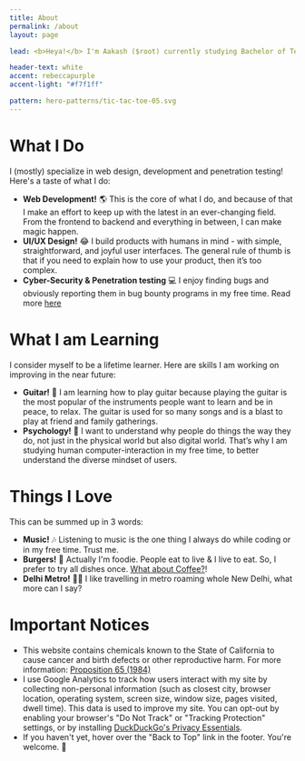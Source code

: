 ```yaml
---
title: About
permalink: /about
layout: page

lead: <b>Heya!</b> I'm Aakash ($root) currently studying Bachelor of Technology in Computer Science at National Institute of Technology Warangal. I've been doing development seriously for over 2 years and before that I still couldn't put my computer away. I was always doing web development and penetration tests(hacking) in my free time, and even in class! It was something I was and still am very passionate about today, I also do bug bounty and provide cyber-security.<br> Here is your flag pCTF{1_4m_r00t}. All the best. <br> <br> Hacker | Coder | Web Developer | Programmer | Memer | Foodie | BTech CSE NITW | Omniscient HackTheBox | Iron Man Fan | Night-Owl | TIFLS | Interested in Astrophysycs | Jack of All Trades | South Delhi | O -ve <br> <br> "Break security, not hearts!😎"

header-text: white
accent: rebeccapurple
accent-light: "#f7f1ff"

pattern: hero-patterns/tic-tac-toe-05.svg
---
```


# What I Do

I (mostly) specialize in web design, development and penetration testing! Here's a taste of what I do:

- **Web Development!** :earth_americas: This is the core of what I do, and because of that I make an effort to keep up with the latest in an ever-changing field. From the frontend to backend and everything in between, I can make magic happen.
- **UI/UX Design!** :joy: I build products with humans in mind - with simple, straightforward, and joyful user interfaces. The general rule of thumb is that if you need to explain how to use your product, then it’s too complex.
- **Cyber-Security & Penetration testing**  :computer: I enjoy finding bugs and obviously reporting them in bug bounty programs in my free time. Read more [here](https://cybsec.in)

# What I am Learning

I consider myself to be a lifetime learner. Here are skills I am working on improving in the near future:

- **Guitar!**  :guitar: I am learning how to play guitar because playing the guitar is the most popular of the instruments people want to learn and be in peace, to relax. The guitar is used for so many songs and is a blast to play at friend and family gatherings. 
 - **Psychology!**  :necktie: I want to understand why people do things the way they do, not just in the physical world but also digital world.  That’s why I am studying human computer-interaction in my free time, to better understand the diverse mindset of users.

# Things I Love

This can be summed up in 3 words:

- **Music!** 🎶 Listening to music is the one thing I always do while coding or in my free time. Trust me.
- **Burgers!** :hamburger: Actually I'm foodie. People eat to live & I live to eat. So, I prefer to try all dishes once. [What about Coffee?](https://ko-fi.com/aakashkumar)!
- **Delhi Metro!** :rainbow::station: I like travelling in metro roaming whole New Delhi, what more can I say?

# Important Notices

- This website contains chemicals known to the State of California to cause cancer and birth defects or other reproductive harm. For more information: [Proposition 65 (1984)](https://en.wikipedia.org/wiki/California_Proposition_65_(1986)?oldformat=true)
- I use Google Analytics to track how users interact with my site by collecting non-personal information (such as closest city, browser location, operating system, screen size, window size, pages visited, dwell time). This data is used to improve my site. You can opt-out by enabling your browser's "Do Not Track" or "Tracking Protection" settings, or by installing [DuckDuckGo's Privacy Essentials](https://duckduckgo.com/app).
- If you haven't yet, hover over the "Back to Top" link in the footer. You're welcome. :rocket:
